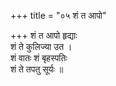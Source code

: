 +++
title = "०५ शं त आपो"

+++
शं त आपो हृद्याः  
शं ते कुलिज्या उत ।  
शं वातः शं बृहस्पतिः  
शं ते तपतु सूर्यः ॥